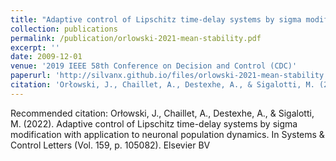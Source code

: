 ```yaml
---
title: "Adaptive control of Lipschitz time-delay systems by sigma modification with application to neuronal population dynamics"
collection: publications
permalink: /publication/orlowski-2021-mean-stability.pdf
excerpt: ''
date: 2009-12-01
venue: '2019 IEEE 58th Conference on Decision and Control (CDC)'
paperurl: 'http://silvanx.github.io/files/orlowski-2021-mean-stability.pdf'
citation: 'Orłowski, J., Chaillet, A., Destexhe, A., & Sigalotti, M. (2022). Adaptive control of Lipschitz time-delay systems by sigma modification with application to neuronal population dynamics. In Systems & Control Letters (Vol. 159, p. 105082). Elsevier BV'
---
```


Recommended citation: Orłowski, J., Chaillet, A., Destexhe, A., & Sigalotti, M. (2022). Adaptive control of Lipschitz time-delay systems by sigma modification with application to neuronal population dynamics. In Systems & Control Letters (Vol. 159, p. 105082). Elsevier BV
